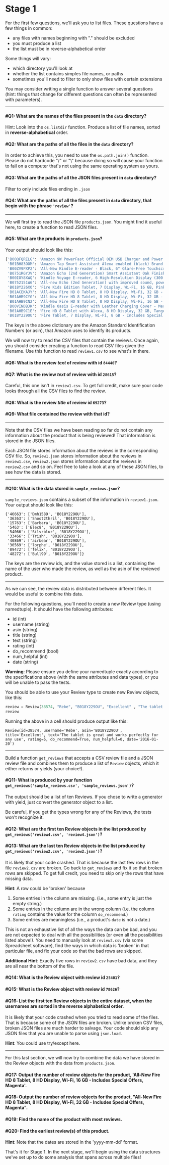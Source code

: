 # Stage 1

For the first few questions, we'll ask you to list files.  These
questions have a few things in common:
* any files with names beginning with "." should be excluded
* you must produce a list
* the list must be in reverse-alphabetical order

Some things will vary:
* which directory you'll look at
* whether the list contains simples file names, or paths
* sometimes you'll need to filter to only show files with certain extensions

You may consider writing a single function to answer several questions
(hint: things that change for different questions can often be
represented with parameters).

----

#### #Q1: What are the names of the files present in the `data` directory?

Hint: Look into the `os.listdir` function. Produce a list of file names, sorted in  **reverse-alphabetical**  order.

#### #Q2: What are the paths of all the files in the `data` directory?

In order to achieve this, you need to use the `os.path.join()`
function. Please do not hardcode "/" or "\\" because doing so will
cause your function to fail on a computer that's not using the same
operating system as yours.

#### #Q3: What are the paths of all the JSON files present in `data` directory?

Filter to only include files ending in `.json`

#### #Q4: What are the paths of all the files present in `data` directory, that begin with the phrase `'review'`?

----

We will first try to read the JSON file `products.json`. You might find it useful here, to create a function to read JSON files.

#### #Q5: What are the products in `products.json`?

Your output should look like this:
```python
{'B00QFQRELG': 'Amazon 9W PowerFast Official OEM USB Charger and Power Adapter for Fire Tablets and Kindle eReaders',
 'B01BH83OOM': 'Amazon Tap Smart Assistant Alexa enabled (black) Brand New',
 'B00ZV9PXP2': 'All-New Kindle E-reader - Black, 6" Glare-Free Touchscreen Display, Wi-Fi - Includes Special Offers',
 'B0751RGYJV': 'Amazon Echo (2nd Generation) Smart Assistant Oak Finish Priority Shipping',
 'B00IOY8XWQ': 'Kindle Voyage E-reader, 6 High-Resolution Display (300 ppi) with Adaptive Built-in Light, PagePress Sensors, Wi-Fi - Includes Special Offers',
 'B0752151W6': 'All-new Echo (2nd Generation) with improved sound, powered by Dolby, and a new design Walnut Finish',
 'B018Y226XO': 'Fire Kids Edition Tablet, 7 Display, Wi-Fi, 16 GB, Pink Kid-Proof Case',
 'B01ACEKAJY': 'All-New Fire HD 8 Tablet, 8 HD Display, Wi-Fi, 32 GB - Includes Special Offers, Black',
 'B01AHB9CYG': 'All-New Fire HD 8 Tablet, 8 HD Display, Wi-Fi, 32 GB - Includes Special Offers, Magenta',
 'B01AHB9CN2': 'All-New Fire HD 8 Tablet, 8 HD Display, Wi-Fi, 16 GB - Includes Special Offers, Magenta',
 'B00VINDBJK': 'Kindle Oasis E-reader with Leather Charging Cover - Merlot, 6 High-Resolution Display (300 ppi), Wi-Fi - Includes Special Offers',
 'B01AHB9C1E': 'Fire HD 8 Tablet with Alexa, 8 HD Display, 32 GB, Tangerine - with Special Offers',
 'B018Y229OU': 'Fire Tablet, 7 Display, Wi-Fi, 8 GB - Includes Special Offers, Magenta'}
```

The keys in the above dictionary are the Amazon Standard Identification Numbers (or asin), that Amazon uses to identify its products.

We will now try to read the CSV files that contain the reviews. Once again, you should consider creating a function to read CSV files given the filename. Use this function to read `review1.csv` to see what's in there.

#### #Q6: What is the review *text* of review with id `84440`?

#### #Q7: What is the review *text* of review with id `28615`?

Careful, this one isn't in `review1.csv`. To get full credit, make sure
your code looks through all the CSV files to find the review.

#### #Q8: What is the review *title* of review id `69273`?

#### #Q9: What file contained the review with that id?

----

Note that the CSV files we have been reading so far do not contain any information about the product that is being reviewed! That information is stored in the JSON files.

Each JSON file stores information about the reviews in the corresponding CSV file. So, `review1.json` stores information about the reviews in `review1.csv`, `review2.json` stores information about the reviews in `review2.csv` and so on. Feel free to take a look at any of these JSON files, to see how the data is stored.

----

#### #Q10: What is the data stored in `sample_reviews.json`?

`sample_reviews.json` contains a subset of the information in `review1.json`. Your output should look like this:

```
{'46663': ['Dmh1589', 'B018Y229OU'],
 '36363': ['Shoot2thril', 'B018Y229OU'],
 '15763': ['Barbara', 'B018Y229OU'],
 '5463': ['Elec8', 'B018Y229OU'],
 '54066': ['Silvrblur', 'B018Y229OU'],
 '33466': ['Trish', 'B018Y229OU'],
 '40869': ['airbear', 'B018Y229OU'],
 '30569': ['lorphe', 'B018Y229OU'],
 '89472': ['felix', 'B018Y229OU'],
 '48272': ['Bull99', 'B018Y229OU']}
```

The keys are the review ids, and the value stored is a list, containing the name of the user who made the review, as well as the asin of the reviewed product.

----

As we can see, the review data is distributed between different files. It would be useful to combine this data.

For the following questions, you'll need to create a new Review type
(using namedtuple). It should have the following attributes:

* id (int)
* username (string)
* asin (string)
* title (string)
* text (string)
* rating (int)
* do_recommend (bool)
* num_helpful (int)
* date (string)

**Warning**: Please ensure you define your namedtuple exactly according to the
specifications above (with the same attributes and data types), or you will be
unable to pass the tests.

You should be able to use your Review type to create new Review objects, like this:

```python
review = Review(38574, "Rebe", "B018Y229OU", "Excellent" , "The tablet is great and works perfectly for any use", 5, True, 0, "2016-01-20")
review
```

Running the above in a cell should produce output like this:

```
Review(id=38574, username='Rebe', asin='B018Y229OU', title='Excellent', text='The tablet is great and works perfectly for any use', rating=5, do_recommend=True, num_helpful=0, date='2016-01-20')
```

----

Build a function `get_reviews` that accepts a CSV review file and a JSON review file and combines them to produce a list of `Review` objects, which it either returns or yields (your choice!).

#### #Q11: What is produced by your function `get_reviews('sample_reviews.csv', 'sample_reviews.json')`?

The output should be a list of ten Reviews. If you chose to write a generator with yield, just convert the generator object to a list.

Be careful, if you get the types wrong for any of the Reviews, the tests won't recognize it.

#### #Q12: What are the first ten Review objects in the list produced by `get_reviews('review4.csv', 'review4.json')`?

#### #Q13: What are the last ten Review objects in the list produced by `get_reviews('review2.csv', 'review2.json')`?

It is likely that your code crashed. That is because the last few rows in the file `review2.csv` are broken. Go back to `get_reviews` and fix it so that broken rows are skipped. To get full credit, you need to skip only the rows that have missing data.

**Hint**: A row could be 'broken' because
1. Some entries in the column are missing. (i.e., some entry is just the empty string.)
2. Some entries in the column are in the wrong column (i.e. the column `rating` contains the value for the column `do_recommend`.)
3. Some entries are meaningless (i.e., a product's `date` is not a date.)

This is not an exhaustive list of all the ways the data can be bad, and you are
not expected to deal with all the possibilities (or even all the possibilities
listed above!). You need to manually look at `review2.csv` (via some Spreadsheet
software), find the ways in which data is 'broken' in that particular file, and
fix your code so that the bad rows are skipped.

**Additional Hint**: Exactly five rows in `review2.csv` have bad data, and they
are all near the bottom of the file.


#### #Q14: What is the Review object with review id `25401`?

#### #Q15: What is the Review object with review id `78626`?

#### #Q16: List the first ten Review objects in the entire dataset, when the usernames are sorted in the reverse alphabetical order.

It is likely that your code crashed when you tried to read some of the files. That is because some of the JSON files are broken. Unlike broken CSV files, broken JSON files are much harder to salvage. Your code should skip any JSON files that you are unable to parse using  `json.load`.

**Hint**: You could use try/except here.

----

For this last section, we will now try to combine the data we have stored in the Review objects with the data from `products.json`.

#### #Q17: Output the number of review objects for the product, 'All-New Fire HD 8 Tablet, 8 HD Display, Wi-Fi, 16 GB - Includes Special Offers, Magenta'.

#### #Q18: Output the number of review objects for the product, "All-New Fire HD 8 Tablet, 8 HD Display, Wi-Fi, 32 GB - Includes Special Offers, Magenta".

#### #Q19: Find the name of the product with most reviews.

#### #Q20: Find the earliest review(s) of this product.

**Hint**: Note that the dates are stored in the 'yyyy-mm-dd' format.

That's it for Stage 1. In the next stage, we'll begin using the data
structures we've set up to do some analysis that spans across multiple
files!
